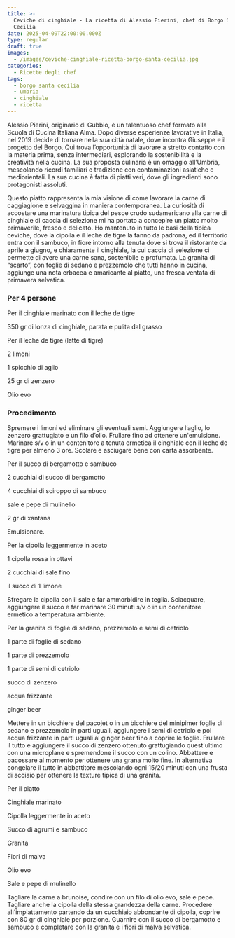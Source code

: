 ```yaml
---
title: >-
  Ceviche di cinghiale - La ricetta di Alessio Pierini, chef di Borgo Santa
  Cecilia 
date: 2025-04-09T22:00:00.000Z
type: regular
draft: true
images:
  - /images/ceviche-cinghiale-ricetta-borgo-santa-cecilia.jpg
categories:
  - Ricette degli chef
tags:
  - borgo santa cecilia
  - umbria
  - cinghiale
  - ricetta
---
```


Alessio Pierini, originario di Gubbio, è un talentuoso chef formato alla Scuola di Cucina Italiana Alma. Dopo diverse esperienze lavorative in Italia, nel 2019 decide di tornare nella sua città natale, dove incontra Giuseppe e il progetto del Borgo. Qui trova l’opportunità di lavorare a stretto contatto con la materia prima, senza intermediari, esplorando la sostenibilità e la creatività nella cucina. La sua proposta culinaria è un omaggio all’Umbria, mescolando ricordi familiari e tradizione con contaminazioni asiatiche e mediorientali. La sua cucina è fatta di piatti veri, dove gli ingredienti sono protagonisti assoluti.

Questo piatto rappresenta la mia visione di come lavorare la carne di caggiagione e selvaggina in maniera contemporanea. La curiosità di accostare una marinatura tipica del pesce crudo sudamericano alla carne di cinghiale di caccia di selezione mi ha portato a concepire un piatto molto primaverile, fresco e delicato. Ho mantenuto in tutto le basi della tipica ceviche, dove la cipolla e il leche de tigre la fanno da padrona, ed il territorio entra con il sambuco, in fiore intorno alla tenuta dove si trova il ristorante da aprile a giugno, e chiaramente il cinghiale, la cui caccia di selezione ci permette di avere una carne sana, sostenibile e profumata. La granita di “scarto”, con foglie di sedano e prezzemolo che tutti hanno in cucina, aggiunge una nota erbacea e amaricante al piatto, una fresca ventata di primavera selvatica.

### Per 4 persone

Per il cinghiale marinato con il leche de tigre

350 gr di lonza di cinghiale, parata e pulita dal grasso

Per il leche de tigre (latte di tigre)

2 limoni

1 spicchio di aglio

25 gr di zenzero

Olio evo

### Procedimento

Spremere i limoni ed eliminare gli eventuali semi. Aggiungere l’aglio, lo zenzero grattugiato e un filo d’olio. Frullare fino ad ottenere un'emulsione. Marinare s/v o in un contenitore a tenuta ermetica il cinghiale con il leche de tigre per almeno 3 ore. Scolare e asciugare bene con carta assorbente. 

Per il succo di bergamotto e sambuco

2 cucchiai di succo di bergamotto

4 cucchiai di sciroppo di sambuco

sale e pepe di mulinello

2 gr di xantana

Emulsionare.

Per la cipolla leggermente in aceto

1 cipolla rossa in ottavi

2 cucchiai di sale fino

il succo di 1 limone

Sfregare la cipolla con il sale e far ammorbidire in teglia. Sciacquare, aggiungere il succo e far marinare 30 minuti s/v o in un contenitore ermetico a temperatura ambiente.

Per la granita di foglie di sedano, prezzemolo e semi di cetriolo

1 parte di foglie di sedano

1 parte di prezzemolo

1 parte di semi di cetriolo

succo di zenzero

acqua frizzante

ginger beer

Mettere in un bicchiere del pacojet o in un bicchiere del minipimer foglie di sedano e prezzemolo in parti uguali, aggiungere i semi di cetriolo e poi acqua frizzante in parti uguali al ginger beer fino a coprire le foglie. Frullare il tutto e aggiungere il succo di zenzero ottenuto grattugiando quest'ultimo con una microplane e spremendone il succo con un colino. Abbattere e pacossare al momento per ottenere una grana molto fine. In alternativa congelare il tutto in abbattitore mescolando ogni 15/20 minuti con una frusta di acciaio per ottenere la texture tipica di una granita.

Per il piatto

Cinghiale marinato

Cipolla leggermente in aceto

Succo di agrumi e sambuco

Granita

Fiori di malva

Olio evo

Sale e pepe di mulinello

Tagliare la carne a brunoise, condire con un filo di olio evo, sale e pepe. Tagliare anche la cipolla della stessa grandezza della carne. Procedere all'impiattamento partendo da un cucchiaio abbondante di cipolla, coprire con 80 gr di cinghiale per porzione. Guarnire con il succo di bergamotto e sambuco e completare con la granita e i fiori di malva selvatica.
